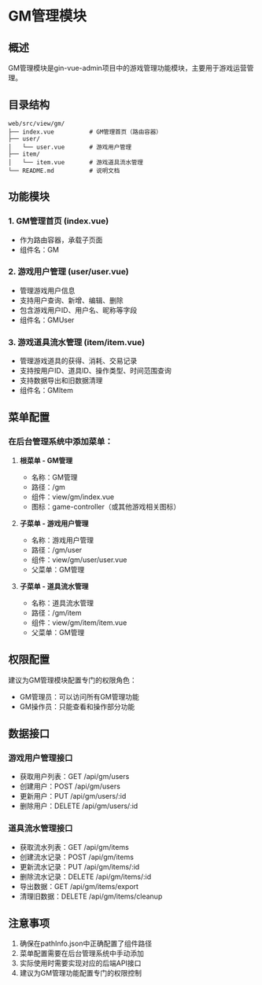 # GM管理模块

## 概述
GM管理模块是gin-vue-admin项目中的游戏管理功能模块，主要用于游戏运营管理。

## 目录结构
```
web/src/view/gm/
├── index.vue          # GM管理首页（路由容器）
├── user/
│   └── user.vue       # 游戏用户管理
├── item/
│   └── item.vue       # 游戏道具流水管理
└── README.md          # 说明文档
```

## 功能模块

### 1. GM管理首页 (index.vue)
- 作为路由容器，承载子页面
- 组件名：GM

### 2. 游戏用户管理 (user/user.vue)
- 管理游戏用户信息
- 支持用户查询、新增、编辑、删除
- 包含游戏用户ID、用户名、昵称等字段
- 组件名：GMUser

### 3. 游戏道具流水管理 (item/item.vue)
- 管理游戏道具的获得、消耗、交易记录
- 支持按用户ID、道具ID、操作类型、时间范围查询
- 支持数据导出和旧数据清理
- 组件名：GMItem

## 菜单配置

### 在后台管理系统中添加菜单：

1. **根菜单 - GM管理**
   - 名称：GM管理
   - 路径：/gm
   - 组件：view/gm/index.vue
   - 图标：game-controller（或其他游戏相关图标）

2. **子菜单 - 游戏用户管理**
   - 名称：游戏用户管理
   - 路径：/gm/user
   - 组件：view/gm/user/user.vue
   - 父菜单：GM管理

3. **子菜单 - 道具流水管理**
   - 名称：道具流水管理
   - 路径：/gm/item
   - 组件：view/gm/item/item.vue
   - 父菜单：GM管理

## 权限配置

建议为GM管理模块配置专门的权限角色：
- GM管理员：可以访问所有GM管理功能
- GM操作员：只能查看和操作部分功能

## 数据接口

### 游戏用户管理接口
- 获取用户列表：GET /api/gm/users
- 创建用户：POST /api/gm/users
- 更新用户：PUT /api/gm/users/:id
- 删除用户：DELETE /api/gm/users/:id

### 道具流水管理接口
- 获取流水列表：GET /api/gm/items
- 创建流水记录：POST /api/gm/items
- 更新流水记录：PUT /api/gm/items/:id
- 删除流水记录：DELETE /api/gm/items/:id
- 导出数据：GET /api/gm/items/export
- 清理旧数据：DELETE /api/gm/items/cleanup

## 注意事项

1. 确保在pathInfo.json中正确配置了组件路径
2. 菜单配置需要在后台管理系统中手动添加
3. 实际使用时需要实现对应的后端API接口
4. 建议为GM管理功能配置专门的权限控制
